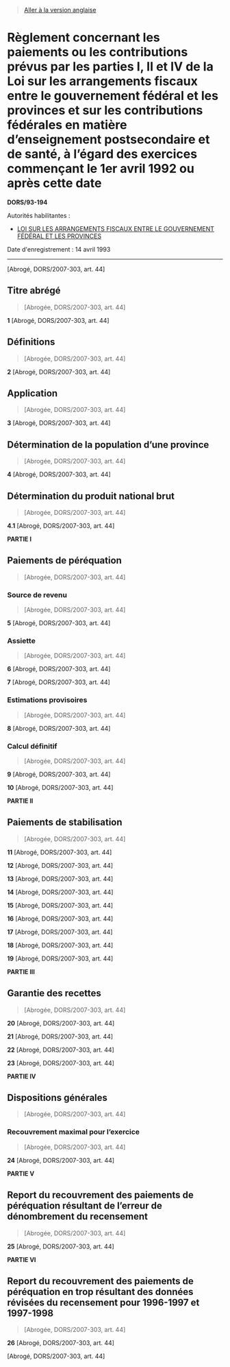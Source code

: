 > [Aller à la version anglaise](/en/Regulations/Statutory%20Orders%20and%20Regulations/93/194.md)

# Règlement concernant les paiements ou les contributions prévus par les parties I, II et IV de la Loi sur les arrangements fiscaux entre le gouvernement fédéral et les provinces et sur les contributions fédérales en matière d’enseignement postsecondaire et de santé, à l’égard des exercices commençant le 1er avril 1992 ou après cette date

**DORS/93-194**

Autorités habilitantes : 
- [LOI SUR LES ARRANGEMENTS FISCAUX ENTRE LE GOUVERNEMENT FÉDÉRAL ET LES PROVINCES](/fr/Lois/Lois%20du%20Canada/1970/ch.%20F-6.md)

Date d'enregistrement : 14 avril 1993

----------


[Abrogé, DORS/2007-303, art. 44]



## Titre abrégé
> [Abrogée, DORS/2007-303, art. 44]



**1** [Abrogé, DORS/2007-303, art. 44]




## Définitions
> [Abrogée, DORS/2007-303, art. 44]



**2** [Abrogé, DORS/2007-303, art. 44]




## Application
> [Abrogée, DORS/2007-303, art. 44]



**3** [Abrogé, DORS/2007-303, art. 44]




## Détermination de la population d’une province
> [Abrogée, DORS/2007-303, art. 44]



**4** [Abrogé, DORS/2007-303, art. 44]




## Détermination du produit national brut
> [Abrogée, DORS/2007-303, art. 44]



**4.1** [Abrogé, DORS/2007-303, art. 44]




**PARTIE I** 
## Paiements de péréquation
> [Abrogée, DORS/2007-303, art. 44]




### Source de revenu
> [Abrogée, DORS/2007-303, art. 44]



**5** [Abrogé, DORS/2007-303, art. 44]




### Assiette
> [Abrogée, DORS/2007-303, art. 44]



**6** [Abrogé, DORS/2007-303, art. 44]



**7** [Abrogé, DORS/2007-303, art. 44]




### Estimations provisoires
> [Abrogée, DORS/2007-303, art. 44]



**8** [Abrogé, DORS/2007-303, art. 44]




### Calcul définitif
> [Abrogée, DORS/2007-303, art. 44]



**9** [Abrogé, DORS/2007-303, art. 44]



**10** [Abrogé, DORS/2007-303, art. 44]




**PARTIE II** 
## Paiements de stabilisation
> [Abrogée, DORS/2007-303, art. 44]



**11** [Abrogé, DORS/2007-303, art. 44]



**12** [Abrogé, DORS/2007-303, art. 44]



**13** [Abrogé, DORS/2007-303, art. 44]



**14** [Abrogé, DORS/2007-303, art. 44]



**15** [Abrogé, DORS/2007-303, art. 44]



**16** [Abrogé, DORS/2007-303, art. 44]



**17** [Abrogé, DORS/2007-303, art. 44]



**18** [Abrogé, DORS/2007-303, art. 44]



**19** [Abrogé, DORS/2007-303, art. 44]




**PARTIE III** 
## Garantie des recettes
> [Abrogée, DORS/2007-303, art. 44]



**20** [Abrogé, DORS/2007-303, art. 44]



**21** [Abrogé, DORS/2007-303, art. 44]



**22** [Abrogé, DORS/2007-303, art. 44]



**23** [Abrogé, DORS/2007-303, art. 44]




**PARTIE IV** 
## Dispositions générales
> [Abrogée, DORS/2007-303, art. 44]




### Recouvrement maximal pour l’exercice
> [Abrogée, DORS/2007-303, art. 44]



**24** [Abrogé, DORS/2007-303, art. 44]




**PARTIE V** 
## Report du recouvrement des paiements de péréquation résultant de l’erreur de dénombrement du recensement
> [Abrogée, DORS/2007-303, art. 44]



**25** [Abrogé, DORS/2007-303, art. 44]




**PARTIE VI** 
## Report du recouvrement des paiements de péréquation en trop résultant des données révisées du recensement pour 1996-1997 et 1997-1998
> [Abrogée, DORS/2007-303, art. 44]



**26** [Abrogé, DORS/2007-303, art. 44]


[Abrogé, DORS/2007-303, art. 44]


